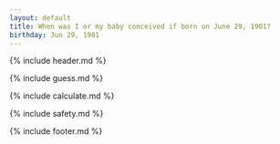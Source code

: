 ```yaml
---
layout: default
title: When was I or my baby conceived if born on June 29, 1901?
birthday: Jun 29, 1901
---
```


{% include header.md %}

{% include guess.md %}

{% include calculate.md %}

{% include safety.md %}

{% include footer.md %}



